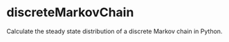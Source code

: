 # discreteMarkovChain
Calculate the steady state distribution of a discrete Markov chain in Python.

